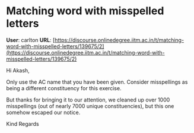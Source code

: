 # Matching word with misspelled letters

**User**: carlton
**URL**: [https://discourse.onlinedegree.iitm.ac.in/t/matching-word-with-misspelled-letters/139675/2](https://discourse.onlinedegree.iitm.ac.in/t/matching-word-with-misspelled-letters/139675/2)

Hi Akash,

Only use the AC name that you have been given. Consider misspellings as being a different constituency for this exercise.

But thanks for bringing it to our attention, we cleaned up over 1000 misspellings (out of nearly 7000 unique constituencies), but this one somehow escaped our notice.

Kind Regards
